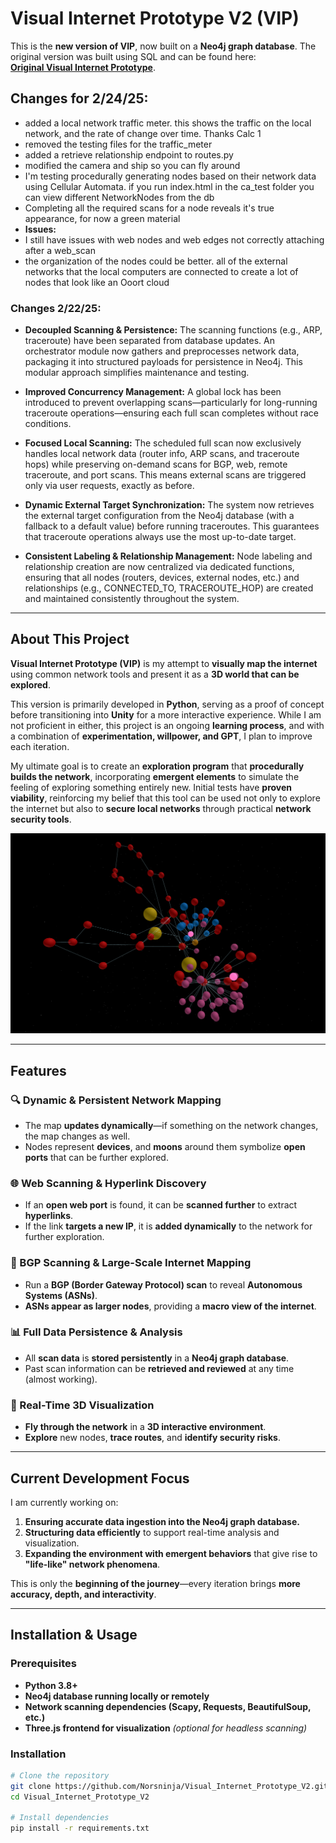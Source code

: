 # **Visual Internet Prototype V2 (VIP)**

This is the **new version of VIP**, now built on a **Neo4j graph database**. The original version was built using SQL and can be found here:  
[**Original Visual Internet Prototype**](https://github.com/Norsninja/Visual_Internet_Prototype).

## **Changes for 2/24/25:**
- added a local network traffic meter. this shows the traffic on the local network, and the rate of change over time. Thanks Calc 1
- removed the testing files for the traffic_meter
- added a retrieve relationship endpoint to routes.py
- modified the camera and ship so you can fly around
- I'm testing procedurally generating nodes based on their network data using Cellular Automata. if you run index.html in the ca_test folder you can view different NetworkNodes from the db
- Completing all the required scans for a node reveals it's true appearance, for now a green material
- **Issues:**
- I still have issues with web nodes and web edges not correctly attaching after a web_scan
- the organization of the nodes could be better. all of the external networks that the local computers are connected to create a lot of nodes that look like an Ooort cloud

### **Changes 2/22/25:**
- **Decoupled Scanning & Persistence:**
The scanning functions (e.g., ARP, traceroute) have been separated from database updates. An orchestrator module now gathers and preprocesses network data, packaging it into structured payloads for persistence in Neo4j. This modular approach simplifies maintenance and testing.

- **Improved Concurrency Management:**
A global lock has been introduced to prevent overlapping scans—particularly for long-running traceroute operations—ensuring each full scan completes without race conditions.

- **Focused Local Scanning:**
The scheduled full scan now exclusively handles local network data (router info, ARP scans, and traceroute hops) while preserving on-demand scans for BGP, web, remote traceroute, and port scans. This means external scans are triggered only via user requests, exactly as before.

- **Dynamic External Target Synchronization:**
The system now retrieves the external target configuration from the Neo4j database (with a fallback to a default value) before running traceroutes. This guarantees that traceroute operations always use the most up-to-date target.

- **Consistent Labeling & Relationship Management:**
Node labeling and relationship creation are now centralized via dedicated functions, ensuring that all nodes (routers, devices, external nodes, etc.) and relationships (e.g., CONNECTED_TO, TRACEROUTE_HOP) are created and maintained consistently throughout the system.


---

## **About This Project**
**Visual Internet Prototype (VIP)** is my attempt to **visually map the internet** using common network tools and present it as a **3D world that can be explored**. 

This version is primarily developed in **Python**, serving as a proof of concept before transitioning into **Unity** for a more interactive experience. While I am not proficient in either, this project is an ongoing **learning process**, and with a combination of **experimentation, willpower, and GPT**, I plan to improve each iteration.

My ultimate goal is to create an **exploration program** that **procedurally builds the network**, incorporating **emergent elements** to simulate the feeling of exploring something entirely new. Initial tests have **proven viability**, reinforcing my belief that this tool can be used not only to explore the internet but also to **secure local networks** through practical **network security tools**.

![Working Map](img/working_map.PNG)

---

## **Features**
### **🔍 Dynamic & Persistent Network Mapping**
- The map **updates dynamically**—if something on the network changes, the map changes as well.
- Nodes represent **devices**, and **moons** around them symbolize **open ports** that can be further explored.

### **🌐 Web Scanning & Hyperlink Discovery**
- If an **open web port** is found, it can be **scanned further** to extract **hyperlinks**.
- If the link **targets a new IP**, it is **added dynamically** to the network for further exploration.

### **📡 BGP Scanning & Large-Scale Internet Mapping**
- Run a **BGP (Border Gateway Protocol) scan** to reveal **Autonomous Systems (ASNs)**.
- **ASNs appear as larger nodes**, providing a **macro view of the internet**.

### **📊 Full Data Persistence & Analysis**
- All **scan data** is **stored persistently** in a **Neo4j graph database**.
- Past scan information can be **retrieved and reviewed** at any time (almost working).

### **🚀 Real-Time 3D Visualization**
- **Fly through the network** in a **3D interactive environment**.
- **Explore** new nodes, **trace routes**, and **identify security risks**.

---

## **Current Development Focus**
I am currently working on:
1. **Ensuring accurate data ingestion into the Neo4j graph database.**
2. **Structuring data efficiently** to support real-time analysis and visualization.
3. **Expanding the environment with emergent behaviors** that give rise to **"life-like" network phenomena**.

This is only the **beginning of the journey**—every iteration brings **more accuracy, depth, and interactivity**.

---

## **Installation & Usage**
### **Prerequisites**
- **Python 3.8+**
- **Neo4j database running locally or remotely**
- **Network scanning dependencies (Scapy, Requests, BeautifulSoup, etc.)**
- **Three.js frontend for visualization** *(optional for headless scanning)*

### **Installation**
```bash
# Clone the repository
git clone https://github.com/Norsninja/Visual_Internet_Prototype_V2.git
cd Visual_Internet_Prototype_V2

# Install dependencies
pip install -r requirements.txt



